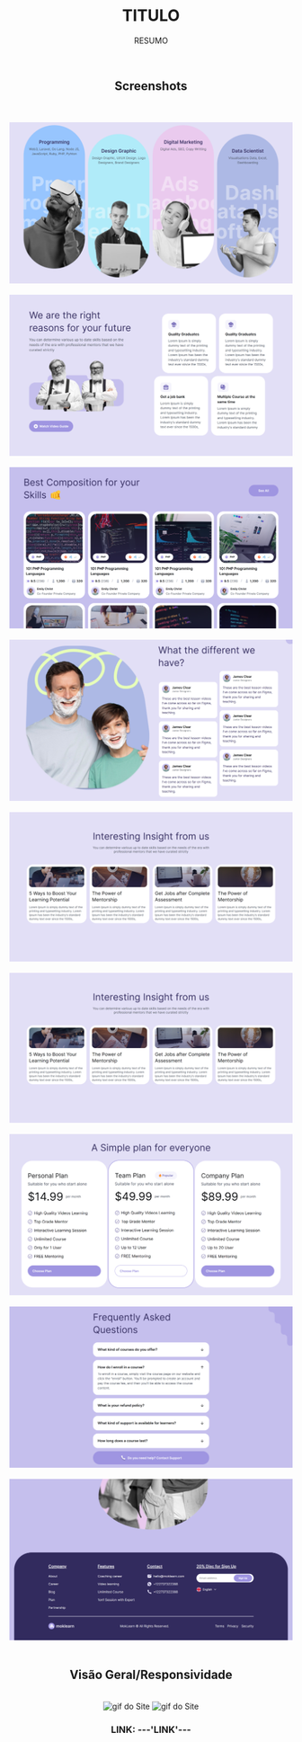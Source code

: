 <h1 align="center">TITULO</h1>

<p align="center">RESUMO
</p>

<br>

<h2 align="center">Screenshots</h2>
<br>

<div align="center">
 <img src="https://github.com/MURlL0/Portifolio/blob/main/Figma/Moklearn/assets/screenshot/127.0.0.1_5500_Developer%2520Full%2520Stack_Projetos_Estudos_Figma_Moklearn_index.html%20(1).png?raw=true" >
 <img src="https://github.com/MURlL0/Portifolio/blob/main/Figma/Moklearn/assets/screenshot/127.0.0.1_5500_Developer%2520Full%2520Stack_Projetos_Estudos_Figma_Moklearn_index.html%20(2).png?raw=true" >
 <img src="https://github.com/MURlL0/Portifolio/blob/main/Figma/Moklearn/assets/screenshot/127.0.0.1_5500_Developer%2520Full%2520Stack_Projetos_Estudos_Figma_Moklearn_index.html%20(3).png?raw=true" >
 <img src="https://github.com/MURlL0/Portifolio/blob/main/Figma/Moklearn/assets/screenshot/127.0.0.1_5500_Developer%2520Full%2520Stack_Projetos_Estudos_Figma_Moklearn_index.html%20(4).png?raw=true" >
 <img src="https://github.com/MURlL0/Portifolio/blob/main/Figma/Moklearn/assets/screenshot/127.0.0.1_5500_Developer%2520Full%2520Stack_Projetos_Estudos_Figma_Moklearn_index.html%20(5).png?raw=true" >
 <img src="https://github.com/MURlL0/Portifolio/blob/main/Figma/Moklearn/assets/screenshot/127.0.0.1_5500_Developer%2520Full%2520Stack_Projetos_Estudos_Figma_Moklearn_index.html%20(5).png?raw=true" >
 <img src="https://github.com/MURlL0/Portifolio/blob/main/Figma/Moklearn/assets/screenshot/127.0.0.1_5500_Developer%2520Full%2520Stack_Projetos_Estudos_Figma_Moklearn_index.html%20(6).png?raw=true" >
 <img src="https://github.com/MURlL0/Portifolio/blob/main/Figma/Moklearn/assets/screenshot/127.0.0.1_5500_Developer%2520Full%2520Stack_Projetos_Estudos_Figma_Moklearn_index.html%20(7).png?raw=true" >
 <img src="https://github.com/MURlL0/Portifolio/blob/main/Figma/Moklearn/assets/screenshot/127.0.0.1_5500_Developer%2520Full%2520Stack_Projetos_Estudos_Figma_Moklearn_index.html%20(8).png?raw=true" >
</div>

<br>

<h2 align="center">Visão Geral/Responsividade</h2>

<br>

<div align="center">
<img src="https://github.com/MURlL0/Portifolio/blob/main/Figma/Moklearn/assets/screenshot/ezgif.com-video-to-gif%20(1).gif?raw=true" alt="gif do Site" width="1012"> 

<img src="https://github.com/MURlL0/Portifolio/blob/main/Figma/Moklearn/assets/screenshot/ezgif.com-video-to-gif.gif?raw=true" alt="gif do Site" width="1012"> 
</div>


<h3 align="center">LINK:
---'LINK'---
</h3>
